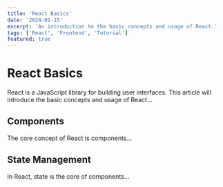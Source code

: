 ```yaml
---
title: 'React Basics'
date: '2024-01-15'
excerpt: 'An introduction to the basic concepts and usage of React.'
tags: ['React', 'Frontend', 'Tutorial']
featured: true
---
```


# React Basics

React is a JavaScript library for building user interfaces. This article will introduce the basic concepts and usage of React...

## Components

The core concept of React is components...

## State Management

In React, state is the core of components...
